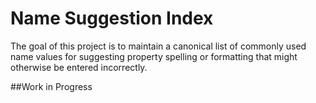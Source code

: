 # Name Suggestion Index

The goal of this project is to maintain a canonical list of commonly used name values for suggesting property spelling or formatting that might otherwise be entered incorrectly.

##Work in Progress